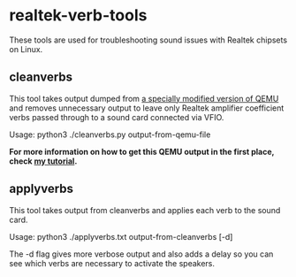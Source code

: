 # realtek-verb-tools
These tools are used for troubleshooting sound issues with Realtek chipsets on Linux.

## cleanverbs
This tool takes output dumped from [a specially modified version of QEMU](https://github.com/jcs/qemu) and removes unnecessary output to leave only Realtek amplifier coefficient  verbs passed through to a sound card connected via VFIO.

Usage: python3 ./cleanverbs.py output-from-qemu-file

**For more information on how to get this QEMU output in the first place, check [my tutorial](https://github.com/ryanprescott/realtek-verb-tools/wiki/How-to-sniff-verbs-from-a-Windows-sound-driver).**

## applyverbs
This tool takes output from cleanverbs and applies each verb to the sound card.

Usage: python3 ./applyverbs.txt output-from-cleanverbs [-d]

The -d flag gives more verbose output and also adds a delay so you can see which verbs are necessary to activate the speakers.
